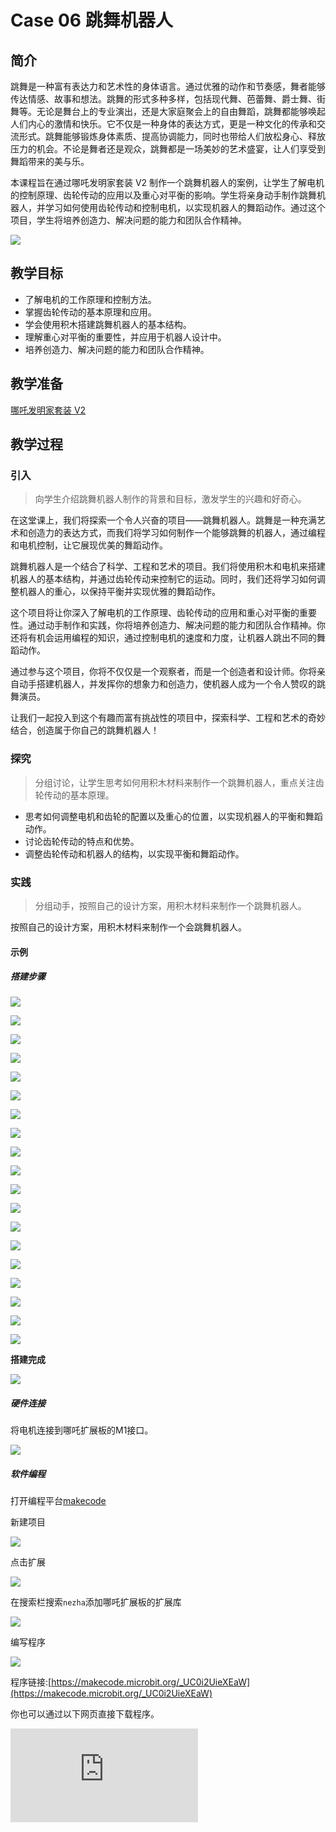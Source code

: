 ﻿---
sidebar_position: 7
---

# Case 06 跳舞机器人

## 简介

跳舞是一种富有表达力和艺术性的身体语言。通过优雅的动作和节奏感，舞者能够传达情感、故事和想法。跳舞的形式多种多样，包括现代舞、芭蕾舞、爵士舞、街舞等。无论是舞台上的专业演出，还是大家庭聚会上的自由舞蹈，跳舞都能够唤起人们内心的激情和快乐。它不仅是一种身体的表达方式，更是一种文化的传承和交流形式。跳舞能够锻炼身体素质、提高协调能力，同时也带给人们放松身心、释放压力的机会。不论是舞者还是观众，跳舞都是一场美妙的艺术盛宴，让人们享受到舞蹈带来的美与乐。

本课程旨在通过哪吒发明家套装 V2 制作一个跳舞机器人的案例，让学生了解电机的控制原理、齿轮传动的应用以及重心对平衡的影响。学生将亲身动手制作跳舞机器人，并学习如何使用齿轮传动和控制电机，以实现机器人的舞蹈动作。通过这个项目，学生将培养创造力、解决问题的能力和团队合作精神。

![](https://wiki-media-ef.oss-cn-hongkong.aliyuncs.com//images/nezha-inventors-kit-v2-case-06-01.png)

## 教学目标

- 了解电机的工作原理和控制方法。
- 掌握齿轮传动的基本原理和应用。
- 学会使用积木搭建跳舞机器人的基本结构。
- 理解重心对平衡的重要性，并应用于机器人设计中。
- 培养创造力、解决问题的能力和团队合作精神。

## 教学准备

[哪吒发明家套装 V2](https://www.elecfreaks.com/nezha-inventor-s-kit-v2-for-micro-bit.html)


## 教学过程

### 引入

>向学生介绍跳舞机器人制作的背景和目标，激发学生的兴趣和好奇心。

在这堂课上，我们将探索一个令人兴奋的项目——跳舞机器人。跳舞是一种充满艺术和创造力的表达方式，而我们将学习如何制作一个能够跳舞的机器人，通过编程和电机控制，让它展现优美的舞蹈动作。

跳舞机器人是一个结合了科学、工程和艺术的项目。我们将使用积木和电机来搭建机器人的基本结构，并通过齿轮传动来控制它的运动。同时，我们还将学习如何调整机器人的重心，以保持平衡并实现优雅的舞蹈动作。

这个项目将让你深入了解电机的工作原理、齿轮传动的应用和重心对平衡的重要性。通过动手制作和实践，你将培养创造力、解决问题的能力和团队合作精神。你还将有机会运用编程的知识，通过控制电机的速度和力度，让机器人跳出不同的舞蹈动作。

通过参与这个项目，你将不仅仅是一个观察者，而是一个创造者和设计师。你将亲自动手搭建机器人，并发挥你的想象力和创造力，使机器人成为一个令人赞叹的跳舞演员。

让我们一起投入到这个有趣而富有挑战性的项目中，探索科学、工程和艺术的奇妙结合，创造属于你自己的跳舞机器人！

### 探究

>分组讨论，让学生思考如何用积木材料来制作一个跳舞机器人，重点关注齿轮传动的基本原理。

- 思考如何调整电机和齿轮的配置以及重心的位置，以实现机器人的平衡和舞蹈动作。
- 讨论齿轮传动的特点和优势。
- 调整齿轮传动和机器人的结构，以实现平衡和舞蹈动作。

### 实践

>分组动手，按照自己的设计方案，用积木材料来制作一个跳舞机器人。

按照自己的设计方案，用积木材料来制作一个会跳舞机器人。

#### 示例

##### 搭建步骤

![](https://wiki-media-ef.oss-cn-hongkong.aliyuncs.com//images/nezha-inventors-kit-v2-step-06-01.png)

![](https://wiki-media-ef.oss-cn-hongkong.aliyuncs.com//images/nezha-inventors-kit-v2-step-06-02.png)

![](https://wiki-media-ef.oss-cn-hongkong.aliyuncs.com//images/nezha-inventors-kit-v2-step-06-03.png)

![](https://wiki-media-ef.oss-cn-hongkong.aliyuncs.com//images/nezha-inventors-kit-v2-step-06-04.png)

![](https://wiki-media-ef.oss-cn-hongkong.aliyuncs.com//images/nezha-inventors-kit-v2-step-06-05.png)

![](https://wiki-media-ef.oss-cn-hongkong.aliyuncs.com//images/nezha-inventors-kit-v2-step-06-06.png)

![](https://wiki-media-ef.oss-cn-hongkong.aliyuncs.com//images/nezha-inventors-kit-v2-step-06-07.png)

![](https://wiki-media-ef.oss-cn-hongkong.aliyuncs.com//images/nezha-inventors-kit-v2-step-06-08.png)

![](https://wiki-media-ef.oss-cn-hongkong.aliyuncs.com//images/nezha-inventors-kit-v2-step-06-09.png)

![](https://wiki-media-ef.oss-cn-hongkong.aliyuncs.com//images/nezha-inventors-kit-v2-step-06-10.png)

![](https://wiki-media-ef.oss-cn-hongkong.aliyuncs.com//images/nezha-inventors-kit-v2-step-06-11.png)

![](https://wiki-media-ef.oss-cn-hongkong.aliyuncs.com//images/nezha-inventors-kit-v2-step-06-12.png)

![](https://wiki-media-ef.oss-cn-hongkong.aliyuncs.com//images/nezha-inventors-kit-v2-step-06-13.png)

![](https://wiki-media-ef.oss-cn-hongkong.aliyuncs.com//images/nezha-inventors-kit-v2-step-06-14.png)

![](https://wiki-media-ef.oss-cn-hongkong.aliyuncs.com//images/nezha-inventors-kit-v2-step-06-15.png)

![](https://wiki-media-ef.oss-cn-hongkong.aliyuncs.com//images/nezha-inventors-kit-v2-step-06-16.png)

![](https://wiki-media-ef.oss-cn-hongkong.aliyuncs.com//images/nezha-inventors-kit-v2-step-06-17.png)

![](https://wiki-media-ef.oss-cn-hongkong.aliyuncs.com//images/nezha-inventors-kit-v2-step-06-18.png)

![](https://wiki-media-ef.oss-cn-hongkong.aliyuncs.com//images/nezha-inventors-kit-v2-step-06-19.png)

**搭建完成**

![](https://wiki-media-ef.oss-cn-hongkong.aliyuncs.com//images/nezha-inventors-kit-v2-case-06-01.png)

##### 硬件连接

将电机连接到哪吒扩展板的M1接口。

![](https://wiki-media-ef.oss-cn-hongkong.aliyuncs.com//images/nezha-inventors-kit-v2-case-07-02.png)

##### 软件编程

打开编程平台[makecode](https://makecode.microbit.org/#)

新建项目

![](https://wiki-media-ef.oss-cn-hongkong.aliyuncs.com//images/nezha-inventors-kit-v2-case-19-03.png)

点击扩展

![](https://wiki-media-ef.oss-cn-hongkong.aliyuncs.com//images/nezha-inventors-kit-v2-case-19-04.png)


在搜索栏搜索`nezha`添加哪吒扩展板的扩展库

![](https://wiki-media-ef.oss-cn-hongkong.aliyuncs.com//images/nezha-inventors-kit-v2-case-19-06.png)

编写程序

![](https://wiki-media-ef.oss-cn-hongkong.aliyuncs.com//images/nezha-inventors-kit-v2-case-06-07.png)


程序链接:[https://makecode.microbit.org/_UC0i2UieXEaW](https://makecode.microbit.org/_UC0i2UieXEaW)

你也可以通过以下网页直接下载程序。

<div
    style={{
        position: 'relative',
        paddingBottom: '60%',
        overflow: 'hidden',
    }}
>
    <iframe
        src="https://makecode.microbit.org/_UC0i2UieXEaW"
        frameborder="0"
        sandbox="allow-popups allow-forms allow-scripts allow-same-origin"
        style={{
            position: 'absolute',
            width: '100%',
            height: '100%',
        }}
    />
</div>

### 展示

>分组展示，让每组的机器人一起开始跳舞，比较各组的成果和效果。

#### 示例案例效果

按下micro:bit上的A键，机器人开始跳舞，按下micro:bit上的B键，机器人停止跳舞。

![](https://wiki-media-ef.oss-cn-hongkong.aliyuncs.com//images/nezha-inventors-kit-v2-case-06.gif)

### 反思

>分组分享，让每组的学生分享自己的制作过程和心得，总结自己遇到的问题和解决办法，评价自己的优点和不足。
